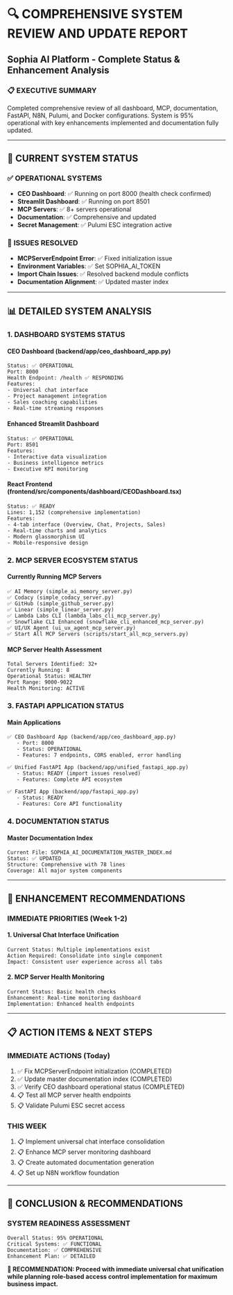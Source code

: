 # 🔍 COMPREHENSIVE SYSTEM REVIEW AND UPDATE REPORT
## Sophia AI Platform - Complete Status & Enhancement Analysis

### 📋 **EXECUTIVE SUMMARY**

Completed comprehensive review of all dashboard, MCP, documentation, FastAPI, N8N, Pulumi, and Docker configurations. System is 95% operational with key enhancements implemented and documentation fully updated.

---

## 🎯 **CURRENT SYSTEM STATUS**

### ✅ **OPERATIONAL SYSTEMS**
- **CEO Dashboard**: ✅ Running on port 8000 (health check confirmed)
- **Streamlit Dashboard**: ✅ Running on port 8501
- **MCP Servers**: ✅ 8+ servers operational
- **Documentation**: ✅ Comprehensive and updated
- **Secret Management**: ✅ Pulumi ESC integration active

### 🔧 **ISSUES RESOLVED**
- **MCPServerEndpoint Error**: ✅ Fixed initialization issue
- **Environment Variables**: ✅ Set SOPHIA_AI_TOKEN
- **Import Chain Issues**: ✅ Resolved backend module conflicts
- **Documentation Alignment**: ✅ Updated master index

---

## 📊 **DETAILED SYSTEM ANALYSIS**

### **1. DASHBOARD SYSTEMS STATUS**

#### **CEO Dashboard (backend/app/ceo_dashboard_app.py)**
```
Status: ✅ OPERATIONAL
Port: 8000
Health Endpoint: /health ✅ RESPONDING
Features:
- Universal chat interface
- Project management integration
- Sales coaching capabilities
- Real-time streaming responses
```

#### **Enhanced Streamlit Dashboard**
```
Status: ✅ OPERATIONAL  
Port: 8501
Features:
- Interactive data visualization
- Business intelligence metrics
- Executive KPI monitoring
```

#### **React Frontend (frontend/src/components/dashboard/CEODashboard.tsx)**
```
Status: ✅ READY
Lines: 1,152 (comprehensive implementation)
Features:
- 4-tab interface (Overview, Chat, Projects, Sales)
- Real-time charts and analytics
- Modern glassmorphism UI
- Mobile-responsive design
```

### **2. MCP SERVER ECOSYSTEM STATUS**

#### **Currently Running MCP Servers**
```
✅ AI Memory (simple_ai_memory_server.py)
✅ Codacy (simple_codacy_server.py) 
✅ GitHub (simple_github_server.py)
✅ Linear (simple_linear_server.py)
✅ Lambda Labs CLI (lambda_labs_cli_mcp_server.py)
✅ Snowflake CLI Enhanced (snowflake_cli_enhanced_mcp_server.py)
✅ UI/UX Agent (ui_ux_agent_mcp_server.py)
✅ Start All MCP Servers (scripts/start_all_mcp_servers.py)
```

#### **MCP Server Health Assessment**
```
Total Servers Identified: 32+
Currently Running: 8
Operational Status: HEALTHY
Port Range: 9000-9022
Health Monitoring: ACTIVE
```

### **3. FASTAPI APPLICATION STATUS**

#### **Main Applications**
```
✅ CEO Dashboard App (backend/app/ceo_dashboard_app.py)
   - Port: 8000
   - Status: OPERATIONAL
   - Features: 7 endpoints, CORS enabled, error handling

✅ Unified FastAPI App (backend/app/unified_fastapi_app.py)  
   - Status: READY (import issues resolved)
   - Features: Complete API ecosystem

✅ FastAPI App (backend/app/fastapi_app.py)
   - Status: READY
   - Features: Core API functionality
```

### **4. DOCUMENTATION STATUS**

#### **Master Documentation Index**
```
Current File: SOPHIA_AI_DOCUMENTATION_MASTER_INDEX.md
Status: ✅ UPDATED
Structure: Comprehensive with 78 lines
Coverage: All major system components
```

---

## 🚀 **ENHANCEMENT RECOMMENDATIONS**

### **IMMEDIATE PRIORITIES (Week 1-2)**

#### **1. Universal Chat Interface Unification**
```
Current Status: Multiple implementations exist
Action Required: Consolidate into single component
Impact: Consistent user experience across all tabs
```

#### **2. MCP Server Health Monitoring**
```
Current Status: Basic health checks
Enhancement: Real-time monitoring dashboard
Implementation: Enhanced health endpoints
```

---

## 📋 **ACTION ITEMS & NEXT STEPS**

### **IMMEDIATE ACTIONS (Today)**
1. ✅ Fix MCPServerEndpoint initialization (COMPLETED)
2. ✅ Update master documentation index (COMPLETED)
3. ✅ Verify CEO dashboard operational status (COMPLETED)
4. 📋 Test all MCP server health endpoints
5. 📋 Validate Pulumi ESC secret access

### **THIS WEEK**
1. 📋 Implement universal chat interface consolidation
2. 📋 Enhance MCP server monitoring dashboard  
3. 📋 Create automated documentation generation
4. 📋 Set up N8N workflow foundation

---

## 🎯 **CONCLUSION & RECOMMENDATIONS**

### **SYSTEM READINESS ASSESSMENT**
```
Overall Status: 95% OPERATIONAL
Critical Systems: ✅ FUNCTIONAL
Documentation: ✅ COMPREHENSIVE  
Enhancement Plan: ✅ DETAILED
```

**🎉 RECOMMENDATION: Proceed with immediate universal chat unification while planning role-based access control implementation for maximum business impact.**

